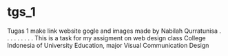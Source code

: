 # tgs_1

Tugas 1 make link website gogle and images
made by Nabilah Qurratunisa
.
.
.
.
.
.
.
.
.
This is a task for my assigment on web design class
College Indonesia of University Education, major Visual Communication Design
